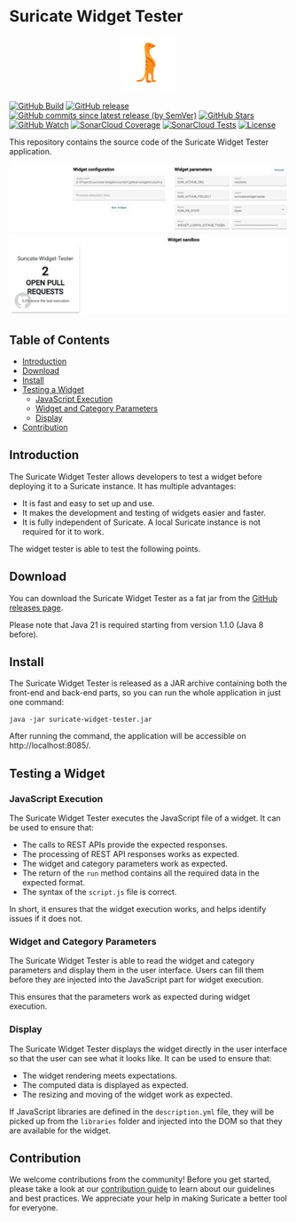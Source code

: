 # Suricate Widget Tester

<div align="center">
  <img src="src/main/webapp/assets/images/logo.png" height="100"  alt="suricate logo"/>
</div>

[![GitHub Build](https://img.shields.io/github/actions/workflow/status/michelin/suricate-widget-tester/continuous_integration.yml?branch=master&logo=github&style=for-the-badge)](https://img.shields.io/github/actions/workflow/status/michelin/suricate-widget-tester/continuous_integration.yml)
[![GitHub release](https://img.shields.io/github/v/release/michelin/suricate-widget-tester?logo=github&style=for-the-badge)](https://github.com/michelin/suricate-widget-tester/releases)
[![GitHub commits since latest release (by SemVer)](https://img.shields.io/github/commits-since/michelin/suricate-widget-tester/latest?logo=github&style=for-the-badge)](https://github.com/michelin/suricate-widget-tester/commits/master)
[![GitHub Stars](https://img.shields.io/github/stars/michelin/suricate-widget-tester?logo=github&style=for-the-badge)](https://github.com/michelin/suricate)
[![GitHub Watch](https://img.shields.io/github/watchers/michelin/suricate-widget-tester?logo=github&style=for-the-badge)](https://github.com/michelin/suricate)
[![SonarCloud Coverage](https://img.shields.io/sonar/coverage/michelin_suricate-widget-tester?logo=sonarcloud&server=https%3A%2F%2Fsonarcloud.io&style=for-the-badge)](https://sonarcloud.io/component_measures?id=michelin_suricate-widget-tester&metric=coverage&view=list)
[![SonarCloud Tests](https://img.shields.io/sonar/tests/michelin_suricate-widget-tester/master?server=https%3A%2F%2Fsonarcloud.io&style=for-the-badge&logo=sonarcloud)](https://sonarcloud.io/component_measures?metric=tests&view=list&id=michelin_suricate-widget-tester)
[![License](https://img.shields.io/badge/License-Apache%202.0-blue.svg?logo=apache&style=for-the-badge)](https://opensource.org/licenses/Apache-2.0)

This repository contains the source code of the Suricate Widget Tester application.

![Suricate widget tester](.readme/dashboard.png)

## Table of Contents

* [Introduction](#introduction)
* [Download](#download)
* [Install](#install)
* [Testing a Widget](#testing-a-widget)
  * [JavaScript Execution](#javascript-execution)
  * [Widget and Category Parameters](#widget-and-category-parameters)
  * [Display](#display)
* [Contribution](#contribution)

## Introduction

The Suricate Widget Tester allows developers to test a widget before deploying it to a Suricate instance. It has multiple advantages:
- It is fast and easy to set up and use.
- It makes the development and testing of widgets easier and faster.
- It is fully independent of Suricate. A local Suricate instance is not required for it to work.

The widget tester is able to test the following points.

## Download

You can download the Suricate Widget Tester as a fat jar from the [GitHub releases page](https://github.com/michelin/suricate-widget-tester/releases). 

Please note that Java 21 is required starting from version 1.1.0 (Java 8 before).

## Install

The Suricate Widget Tester is released as a JAR archive containing both the front-end and back-end parts, so you can run the whole application in just one command:

```console
java -jar suricate-widget-tester.jar
```

After running the command, the application will be accessible on http://localhost:8085/.

## Testing a Widget

### JavaScript Execution

The Suricate Widget Tester executes the JavaScript file of a widget. It can be used to ensure that:

- The calls to REST APIs provide the expected responses.
- The processing of REST API responses works as expected.
- The widget and category parameters work as expected.
- The return of the `run` method contains all the required data in the expected format.
- The syntax of the `script.js` file is correct.

In short, it ensures that the widget execution works, and helps identify issues if it does not.

### Widget and Category Parameters

The Suricate Widget Tester is able to read the widget and category parameters and display them in the user interface. Users can fill them before they are injected into the JavaScript part for widget execution.

This ensures that the parameters work as expected during widget execution.

### Display

The Suricate Widget Tester displays the widget directly in the user interface so that the user can see what it looks like. It can be used to ensure that:

- The widget rendering meets expectations.
- The computed data is displayed as expected.
- The resizing and moving of the widget work as expected.

If JavaScript libraries are defined in the `description.yml` file, they will be picked up from the `libraries` folder and injected into the DOM so that they are available for the widget.

## Contribution

We welcome contributions from the community! Before you get started, please take a look at our [contribution guide](https://github.com/michelin/suricate-widget-tester/blob/master/CONTRIBUTING.md) to learn about our guidelines and best practices. We appreciate your help in making Suricate a better tool for everyone.
